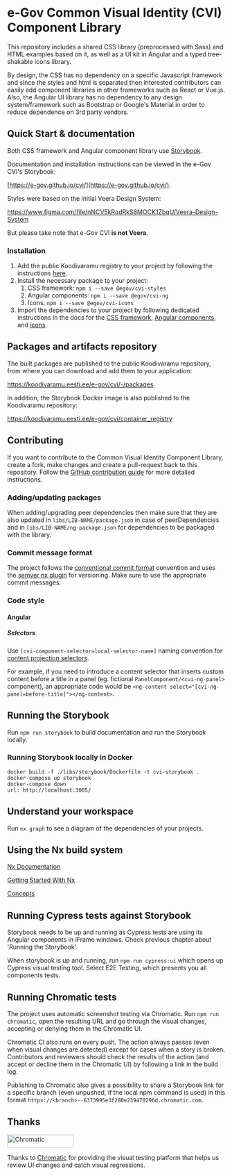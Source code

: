 # e-Gov Common Visual Identity (CVI) Component Library

This repository includes a shared CSS library (preprocessed with Sass) and HTML examples based on it, as well as a UI kit in Angular and a typed tree-shakable icons library.

By design, the CSS has no dependency on a specific Javascript framework and since the styles and html is separated then interested contributors can easily add component libraries in other frameworks such as React or Vue.js.
Also, the Angular UI library has no dependency to any design system/framework such as Bootstrap or Google's Material in order to reduce dependence on 3rd party vendors.

## Quick Start & documentation

Both CSS framework and Angular component library use [Storybook](https://storybook.js.org).

Documentation and installation instructions can be viewed in the e-Gov CVI's Storybook:

[https://e-gov.github.io/cvi/](https://e-gov.github.io/cvi/).

Styles were based on the initial Veera Design System:

https://www.figma.com/file/nNCV5kRqdRkS8MOCK1ZbqU/Veera-Design-System

But please take note that e-Gov CVI **is not Veera**.

### Installation

1. Add the public Koodivaramu registry to your project by following the instructions [here](https://koodivaramu.eesti.ee/e-gov/cvi/-/packages/385).
2. Install the necessary package to your project:
   1. CSS framework: `npm i --save @egov/cvi-styles`
   2. Angular components: `npm i --save @egov/cvi-ng`
   3. Icons: `npm i --save @egov/cvi-icons`
3. Import the dependencies to your project by following dedicated instructions in the docs for the [CSS framework](https://e-gov.github.io/cvi/?path=/docs/styles-how-to-install--how-to-install), [Angular components](https://e-gov.github.io/cvi/?path=/docs/angular-installation--installation), and [icons](https://e-gov.github.io/cvi/?path=/docs/icons-how-to-use--page).

## Packages and artifacts repository

The built packages are published to the public Koodivaramu repository, from where you can download and add them to your application:

https://koodivaramu.eesti.ee/e-gov/cvi/-/packages

In addition, the Storybook Docker image is also published to the Koodivaramu repository:

https://koodivaramu.eesti.ee/e-gov/cvi/container_registry

## Contributing
If you want to contribute to the Common Visual Identity Component Library, create a fork, make changes and create a pull-request back to this repository.
Follow the [GitHub contribution guide](https://docs.github.com/en/get-started/quickstart/contributing-to-projects) for more detailed instructions.

### Adding/updating packages
When adding/upgrading peer dependencies then make sure that they are also updated in `libs/LIB-NAME/package.json` in case of peerDependencies and in `libs/LIB-NAME/ng-package.json` for dependencies to be packaged with the library.

### Commit message format
The project follows the [conventional commit format](https://www.conventionalcommits.org) convention and uses the [semver nx plugin](https://github.com/jscutlery/semver) for versioning.
Make sure to use the appropriate commit messages.

### Code style

#### Angular

##### Selectors

Use `[cvi-component-selector=local-selector-name]` naming convention for [content projection selectors](https://angular.io/guide/content-projection).

For example, if you need to introduce a content selector that inserts custom content before a title in a panel (eg. fictional `PanelComponent/<cvi-ng-panel>` component), an appropriate code would be `<ng-content select="[cvi-ng-panel=before-title]"></ng-content>`.

## Running the Storybook

Run `npm run storybook` to build documentation and run the Storybook locally.

### Running Storybook locally in Docker

```
docker build -f ./libs/storybook/Dockerfile -t cvi-storybook .
docker-compose up storybook
docker-compose down
url: http://localhost:3005/
```

## Understand your workspace

Run `nx graph` to see a diagram of the dependencies of your projects.

## Using the Nx build system

[Nx Documentation](https://nx.dev/angular)

[Getting Started With Nx](https://nx.dev/getting-started/intro)

[Concepts](https://nx.dev/concepts)

## Running Cypress tests against Storybook

Storybook needs to be up and running as Cypress tests are using its Angular components in iFrame windows. Check previous chapter about 'Running the Storybook'.

When storybook is up and running, run `npm run cypress:ui` which opens up Cypress visual testing tool. Select E2E Testing, which presents you all components tests.

## Running Chromatic tests

The project uses automatic screenshot testing via Chromatic. Run `npm run chromatic`, open the resulting URL and go through the visual changes, accepting or denying them in the Chromatic UI.

Chromatic CI also runs on every push. The action always passes (even when visual changes are detected) except for cases when a story is broken. Contributors and reviewers should check the results of the action (and accept or decline them in the Chromatic UI) by following a link in the build log.

Publishing to Chromatic also gives a possibility to share a Storybook link for a specific branch (even unpushed, if the local npm command is used) in this format `https://<branch>--6373995e3f280e239470296d.chromatic.com`.

## Thanks

<a href="https://www.chromatic.com/"><img src="https://user-images.githubusercontent.com/321738/84662277-e3db4f80-af1b-11ea-88f5-91d67a5e59f6.png" width="153" height="30" alt="Chromatic" /></a>

Thanks to [Chromatic](https://www.chromatic.com/) for providing the visual testing platform that helps us review UI changes and catch visual regressions.
